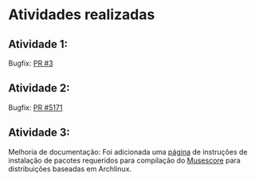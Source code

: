# Atividades realizadas

## Atividade 1:
Bugfix: [PR #3](https://bitbucket.org/jgraph/mxgraph2/pull-requests/3/fix-mxcodec-decode-function/diff)

## Atividade 2:
Bugfix: [PR #5171](https://github.com/musescore/MuseScore/pull/5171)

## Atividade 3:
Melhoria de documentação: Foi adicionada uma [página](https://musescore.org/pt-br/node/291007) de instruções de instalação de pacotes requeridos para compilação do [Musescore](https://musescore.org/pt-br) para distribuições baseadas em Archlinux.
